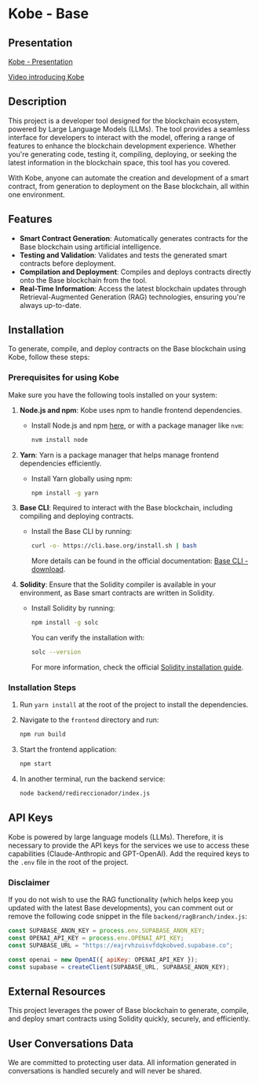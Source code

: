 # Kobe - Base

## Presentation

[Kobe - Presentation]([https://www.figma.com/slides/tmOQDZXXDg6shYu2XgL9BQ/kobe-deck-base?node-id=1-305&node-type=slide](https://www.figma.com/deck/UeDJVwaaKfwmjrHCc4c9PO/kobe-deck-base?node-id=1-305&node-type=slide&t=IWjEYCshXFGZXHZn-0&scaling=min-zoom&content-scaling=fixed&page-id=0%3A1))

[Video introducing Kobe](https://www.youtube.com/watch?v=zvIfosxRu8A)

## Description

This project is a developer tool designed for the blockchain ecosystem, powered by Large Language Models (LLMs). The tool provides a seamless interface for developers to interact with the model, offering a range of features to enhance the blockchain development experience. Whether you're generating code, testing it, compiling, deploying, or seeking the latest information in the blockchain space, this tool has you covered.

With Kobe, anyone can automate the creation and development of a smart contract, from generation to deployment on the Base blockchain, all within one environment.

## Features

- **Smart Contract Generation**: Automatically generates contracts for the Base blockchain using artificial intelligence.
- **Testing and Validation**: Validates and tests the generated smart contracts before deployment.
- **Compilation and Deployment**: Compiles and deploys contracts directly onto the Base blockchain from the tool.
- **Real-Time Information**: Access the latest blockchain updates through Retrieval-Augmented Generation (RAG) technologies, ensuring you're always up-to-date.

## Installation

To generate, compile, and deploy contracts on the Base blockchain using Kobe, follow these steps:

### Prerequisites for using Kobe

Make sure you have the following tools installed on your system:

1. **Node.js and npm**: Kobe uses npm to handle frontend dependencies.
   - Install Node.js and npm [here](https://nodejs.org/en/download/), or with a package manager like `nvm`:
     ```bash
     nvm install node
     ```

2. **Yarn**: Yarn is a package manager that helps manage frontend dependencies efficiently.
   - Install Yarn globally using npm:
     ```bash
     npm install -g yarn
     ```

3. **Base CLI**: Required to interact with the Base blockchain, including compiling and deploying contracts.
   - Install the Base CLI by running:
     ```bash
     curl -o- https://cli.base.org/install.sh | bash
     ```
     More details can be found in the official documentation: [Base CLI - download](https://docs.base.org/cli/install-base-cli-tools).

4. **Solidity**: Ensure that the Solidity compiler is available in your environment, as Base smart contracts are written in Solidity.
   - Install Solidity by running:
     ```bash
     npm install -g solc
     ```
     You can verify the installation with:
     ```bash
     solc --version
     ```
     For more information, check the official [Solidity installation guide](https://docs.soliditylang.org/en/v0.8.19/installing-solidity.html).

### Installation Steps

1. Run `yarn install` at the root of the project to install the dependencies.

2. Navigate to the `frontend` directory and run:
   ```bash
   npm run build
   ```

3. Start the frontend application:
   ```bash
   npm start
   ```

4. In another terminal, run the backend service:
   ```bash
   node backend/redireccionador/index.js
   ```

## API Keys

Kobe is powered by large language models (LLMs). Therefore, it is necessary to provide the API keys for the services we use to access these capabilities (Claude-Anthropic and GPT-OpenAI). Add the required keys to the `.env` file in the root of the project.

### Disclaimer

If you do not wish to use the RAG functionality (which helps keep you updated with the latest Base developments), you can comment out or remove the following code snippet in the file `backend/ragBranch/index.js`:

```javascript
const SUPABASE_ANON_KEY = process.env.SUPABASE_ANON_KEY;
const OPENAI_API_KEY = process.env.OPENAI_API_KEY;
const SUPABASE_URL = "https://eajrvhzuisvfdqkobved.supabase.co";

const openai = new OpenAI({ apiKey: OPENAI_API_KEY });
const supabase = createClient(SUPABASE_URL, SUPABASE_ANON_KEY);
```

## External Resources

This project leverages the power of Base blockchain to generate, compile, and deploy smart contracts using Solidity quickly, securely, and efficiently.

## User Conversations Data

We are committed to protecting user data. All information generated in conversations is handled securely and will never be shared.
